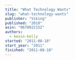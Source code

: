 ```yaml
---
title: "What Technology Wants"
slug: "what-technology-wants"
publisher: "Viking"
published: "2010"
asin: "0670022152"
authors:
  - kevin-kelly
started: "2011-08-18"
start_year: "2011"
finished: "2011-08-18"
---
```

